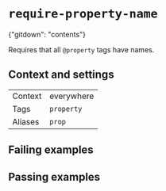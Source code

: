 # `require-property-name`

{"gitdown": "contents"}

Requires that all `@property` tags have names.

## Context and settings

|||
|---|---|
|Context|everywhere|
|Tags|`property`|
|Aliases|`prop`|

## Failing examples

<!-- assertions-failing requirePropertyName -->

## Passing examples

<!-- assertions-passing requirePropertyName -->
